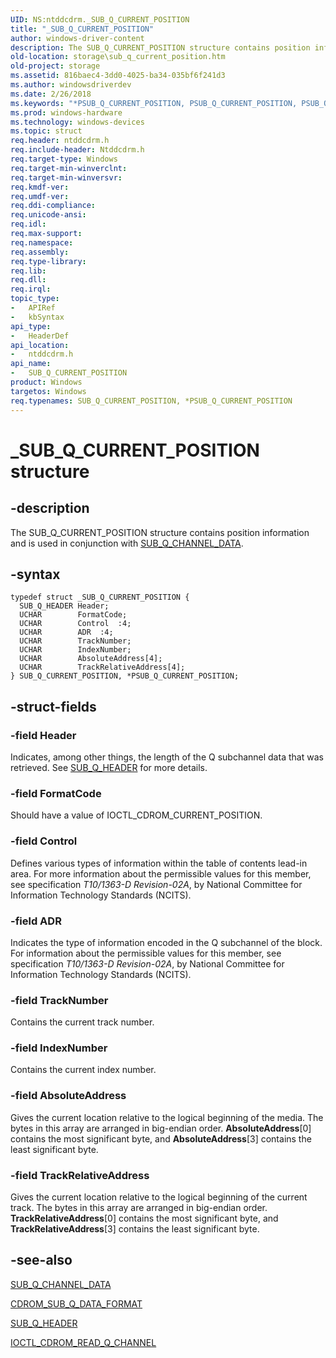 ```yaml
---
UID: NS:ntddcdrm._SUB_Q_CURRENT_POSITION
title: "_SUB_Q_CURRENT_POSITION"
author: windows-driver-content
description: The SUB_Q_CURRENT_POSITION structure contains position information and is used in conjunction with SUB_Q_CHANNEL_DATA.
old-location: storage\sub_q_current_position.htm
old-project: storage
ms.assetid: 816baec4-3dd0-4025-ba34-035bf6f241d3
ms.author: windowsdriverdev
ms.date: 2/26/2018
ms.keywords: "*PSUB_Q_CURRENT_POSITION, PSUB_Q_CURRENT_POSITION, PSUB_Q_CURRENT_POSITION structure pointer [Storage Devices], SUB_Q_CURRENT_POSITION, SUB_Q_CURRENT_POSITION structure [Storage Devices], _SUB_Q_CURRENT_POSITION, ntddcdrm/PSUB_Q_CURRENT_POSITION, ntddcdrm/SUB_Q_CURRENT_POSITION, storage.sub_q_current_position, structs-CD-ROM_f9833ad0-bb9c-418e-8e98-2c2f790a0e7e.xml"
ms.prod: windows-hardware
ms.technology: windows-devices
ms.topic: struct
req.header: ntddcdrm.h
req.include-header: Ntddcdrm.h
req.target-type: Windows
req.target-min-winverclnt: 
req.target-min-winversvr: 
req.kmdf-ver: 
req.umdf-ver: 
req.ddi-compliance: 
req.unicode-ansi: 
req.idl: 
req.max-support: 
req.namespace: 
req.assembly: 
req.type-library: 
req.lib: 
req.dll: 
req.irql: 
topic_type:
-	APIRef
-	kbSyntax
api_type:
-	HeaderDef
api_location:
-	ntddcdrm.h
api_name:
-	SUB_Q_CURRENT_POSITION
product: Windows
targetos: Windows
req.typenames: SUB_Q_CURRENT_POSITION, *PSUB_Q_CURRENT_POSITION
---
```


# _SUB_Q_CURRENT_POSITION structure


## -description


The SUB_Q_CURRENT_POSITION structure contains position information and is used in conjunction with <a href="..\ntddcdrm\ns-ntddcdrm-_sub_q_channel_data.md">SUB_Q_CHANNEL_DATA</a>. 


## -syntax


````
typedef struct _SUB_Q_CURRENT_POSITION {
  SUB_Q_HEADER Header;
  UCHAR        FormatCode;
  UCHAR        Control  :4;
  UCHAR        ADR  :4;
  UCHAR        TrackNumber;
  UCHAR        IndexNumber;
  UCHAR        AbsoluteAddress[4];
  UCHAR        TrackRelativeAddress[4];
} SUB_Q_CURRENT_POSITION, *PSUB_Q_CURRENT_POSITION;
````


## -struct-fields




### -field Header

Indicates, among other things, the length of the Q subchannel data that was retrieved. See <a href="..\ntddcdrm\ns-ntddcdrm-_sub_q_header.md">SUB_Q_HEADER</a> for more details. 


### -field FormatCode

Should have a value of IOCTL_CDROM_CURRENT_POSITION. 


### -field Control

Defines various types of information within the table of contents lead-in area. For more information about the permissible values for this member, see specification <i>T10/1363-D Revision-02A</i>, by National Committee for Information Technology Standards (NCITS). 


### -field ADR

Indicates the type of information encoded in the Q subchannel of the block. For information about the permissible values for this member, see specification <i>T10/1363-D Revision-02A</i>, by National Committee for Information Technology Standards (NCITS). 


### -field TrackNumber

Contains the current track number.


### -field IndexNumber

Contains the current index number.


### -field AbsoluteAddress

Gives the current location relative to the logical beginning of the media. The bytes in this array are arranged in big-endian order. <b>AbsoluteAddress</b>[0] contains the most significant byte, and <b>AbsoluteAddress</b>[3] contains the least significant byte. 


### -field TrackRelativeAddress

Gives the current location relative to the logical beginning of the current track. The bytes in this array are arranged in big-endian order. <b>TrackRelativeAddress</b>[0] contains the most significant byte, and <b>TrackRelativeAddress</b>[3] contains the least significant byte. 


## -see-also

<a href="..\ntddcdrm\ns-ntddcdrm-_sub_q_channel_data.md">SUB_Q_CHANNEL_DATA</a>



<a href="..\ntddcdrm\ns-ntddcdrm-_cdrom_sub_q_data_format.md">CDROM_SUB_Q_DATA_FORMAT</a>



<a href="..\ntddcdrm\ns-ntddcdrm-_sub_q_header.md">SUB_Q_HEADER</a>



<a href="..\ntddcdrm\ni-ntddcdrm-ioctl_cdrom_read_q_channel.md">IOCTL_CDROM_READ_Q_CHANNEL</a>



 

 


